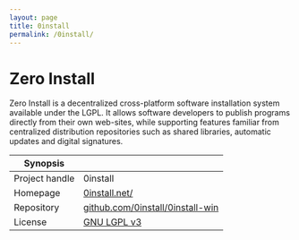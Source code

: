 ```yaml
---
layout: page
title: 0install
permalink: /0install/
---
```


# Zero Install

Zero Install is a decentralized cross-platform software installation system available under the LGPL. It allows software developers to publish programs directly from their own web-sites, while supporting features familiar from centralized distribution repositories such as shared libraries, automatic updates and digital signatures.

| Synopsis         |  |
|------------------|--|
| Project handle   | 0install |
| Homepage         | [0install.net/](https://0install.net/) |
| Repository       | [github.com/0install/0install-win](https://github.com/0install/0install-win) |
| License          | [GNU LGPL v3](https://www.gnu.org/licenses/lgpl-3.0.html) |

